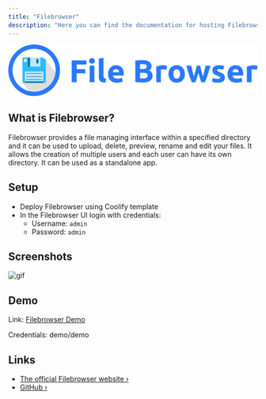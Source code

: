 ```yaml
---
title: "Filebrowser"
description: "Here you can find the documentation for hosting Filebrowser with Coolify."
---
```



![Filebrowser](https://raw.githubusercontent.com/filebrowser/logo/master/banner.png)

## What is Filebrowser?

Filebrowser provides a file managing interface within a specified directory and it can be used to upload, delete, preview, rename and edit your files. It allows the creation of multiple users and each user can have its own directory. It can be used as a standalone app.


## Setup

- Deploy Filebrowser using Coolify template
- In the Filebrowser UI login with credentials:
  - Username: `admin`
  - Password: `admin`

## Screenshots

![gif](https://user-images.githubusercontent.com/5447088/50716739-ebd26700-107a-11e9-9817-14230c53efd2.gif)

## Demo

Link: [Filebrowser Demo](https://demo.filebrowser.org/?utm_source=coolify.io)

Credentials: demo/demo

## Links

- [The official Filebrowser website ›](https://filebrowser.org?utm_source=coolify.io)
- [GitHub ›](https://github.com/filebrowser/filebrowser?utm_source=coolify.io)
